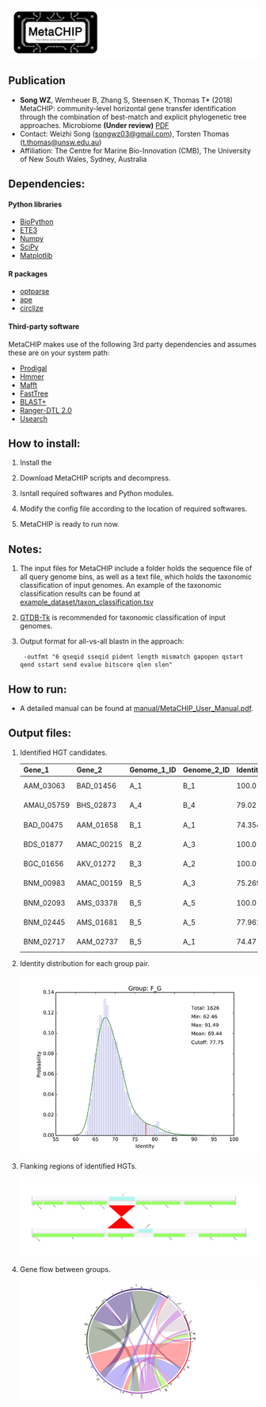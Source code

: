 ![logo](images/MetaCHIP_logo.jpg)


Publication
---
+ **Song WZ**, Wemheuer B, Zhang S, Steensen K, Thomas T* (2018) MetaCHIP: community-level horizontal gene transfer identification through the combination of best-match and explicit phylogenetic tree approaches. Microbiome **(Under review)** [PDF](https://songweizhi.github.io/assets/pdfs/Publication_2018_MetaCHIP_manuscript.pdf) 
+ Contact: Weizhi Song (songwz03@gmail.com), Torsten Thomas (t.thomas@unsw.edu.au)
+ Affiliation: The Centre for Marine Bio-Innovation (CMB), The University of New South Wales, Sydney, Australia


Dependencies:
---

#### Python libraries
* [BioPython](https://github.com/biopython/biopython.github.io/)
* [ETE3](http://etetoolkit.org)
* [Numpy](http://www.numpy.org)
* [SciPy](https://www.scipy.org)
* [Matplotlib](http://matplotlib.org)


#### R packages
* [optparse](https://cran.r-project.org/web/packages/optparse/index.html)
* [ape](https://cran.r-project.org/web/packages/ape/index.html)
* [circlize](https://cran.r-project.org/web/packages/circlize/index.html)


#### Third-party software
MetaCHIP makes use of the following 3rd party dependencies and assumes these are on your system path:
* [Prodigal](https://github.com/hyattpd/Prodigal)
* [Hmmer](http://hmmer.org)
* [Mafft](https://mafft.cbrc.jp/alignment/software/)
* [FastTree](http://www.microbesonline.org/fasttree/)
* [BLAST+](https://blast.ncbi.nlm.nih.gov/Blast.cgi?PAGE_TYPE=BlastDocs&DOC_TYPE=Download)
* [Ranger-DTL 2.0](https://compbio.engr.uconn.edu/software/RANGER-DTL/)
* [Usearch](https://www.drive5.com/usearch/)


How to install:
---
1. Install the 


1. Download MetaCHIP scripts and decompress.
1. Isntall required softwares and Python modules.
1. Modify the config file according to the location of required softwares.
1. MetaCHIP is ready to run now.


Notes:
---
1. The input files for MetaCHIP include a folder holds the sequence file of all query genome bins, as well as a text file, 
which holds the taxonomic classification of input genomes. An example of the taxonomic classification results can be found 
at [example_dataset/taxon_classification.tsv](https://github.com/songweizhi/MetaCHIP/blob/master/example_dataset/taxon_classification.tsv)
1. [GTDB-Tk](https://github.com/Ecogenomics/GTDBTk) is recommended for taxonomic classification of input genomes.
1. Output format for all-vs-all blastn in the approach: 
        
        -outfmt "6 qseqid sseqid pident length mismatch gapopen qstart qend sstart send evalue bitscore qlen slen"


How to run:
---
+ A detailed manual can be found at [manual/MetaCHIP_User_Manual.pdf](https://github.com/songweizhi/MetaCHIP/blob/master/manual/MetaCHIP_User_Manual.pdf).


Output files:
---
1. Identified HGT candidates.

    |Gene_1|Gene_2|Genome_1_ID|Genome_2_ID|Identity|At_ends|Direction|
    |---|---|---|---|---|---|---|
    |AAM_03063|BAD_01456|A_1|B_1|100.0|no|AAM<-BAD|
    |AMAU_05759|BHS_02873|A_4|B_4|79.02|no|AMAU<-BHS|
    |BAD_00475|AAM_01658|B_1|A_1|74.354|no|BAD<-AAM|
    |BDS_01877|AMAC_00215|B_2|A_3|100.0|no|BDS<-AMAC|
    |BGC_01656|AKV_01272|B_3|A_2|100.0|yes|BGC<-AKV|
    |BNM_00983|AMAC_00159|B_5|A_3|75.269|no|BNM<-AMAC|
    |BNM_02093|AMS_03378|B_5|A_5|100.0|yes|BNM<-AMS|
    |BNM_02445|AMS_01681|B_5|A_5|77.961|no|BNM<-AMS|
    |BNM_02717|AAM_02737|B_5|A_1|74.47|no|BNM<-AAM|

1. Identity distribution for each group pair.

    ![identity_distribution](images/identity_distribution.png)

1. Flanking regions of identified HGTs.

    ![flanking_regions](images/flanking_regions.jpg)

1. Gene flow between groups.

    ![Gene_flow](images/Gene_flow.jpg)
